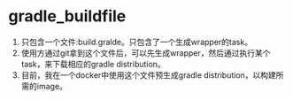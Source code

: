 # gradle_buildfile
1. 只包含一个文件:build.gralde。只包含了一个生成wrapper的task。
2. 使用方通过git拿到这个文件后，可以先生成wrapper，然后通过执行某个task，来下载相应的gradle distribution。
3. 目前，我在一个docker中使用这个文件预生成gradle distribution，以构建所需的image。

